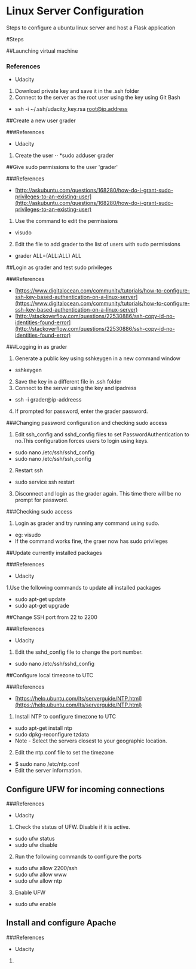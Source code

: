 # Linux Server Configuration
Steps to configure a ubuntu linux server and host a Flask application

#Steps

##Launching virtual machine

### References
* Udacity

1. Download private key and save it in the .ssh folder
2. Connect to the server as the root user using the key using Git Bash
  * ssh -i ~/.ssh/udacity_key.rsa root@ip.address

##Create a new user grader

###References
* Udacity

1. Create the user
⋅⋅ *sudo adduser grader 

##Give sudo permissions to the user 'grader'

###References
* [http://askubuntu.com/questions/168280/how-do-i-grant-sudo-privileges-to-an-existing-user](http://askubuntu.com/questions/168280/how-do-i-grant-sudo-privileges-to-an-existing-user)

1. Use the command to edit the permissions
  * visudo 
2. Edit the file to add grader to the list of users with sudo permissions
  * grader ALL=(ALL:ALL) ALL 

##Login as grader and test sudo privileges

###References
* [https://www.digitalocean.com/community/tutorials/how-to-configure-ssh-key-based-authentication-on-a-linux-server](https://www.digitalocean.com/community/tutorials/how-to-configure-ssh-key-based-authentication-on-a-linux-server)
* [http://stackoverflow.com/questions/22530886/ssh-copy-id-no-identities-found-error](http://stackoverflow.com/questions/22530886/ssh-copy-id-no-identities-found-error)

###Logging in as grader
1. Generate a public key using sshkeygen in a new command window
  * sshkeygen 
2. Save the key in a different file in .ssh folder
3. Connect to the server using the key and ipadress
  * ssh -i grader@ip-addreess 
4. If prompted for password, enter the grader password.

###Changing password configuration and checking sudo access
1. Edit ssh_config and sshd_config files to set PasswordAuthentication to no.This configuration forces users to login using keys.
  * sudo nano /etc/ssh/sshd_config 
  * sudo nano /etc/ssh/ssh_config 
2. Restart ssh
  * sudo service ssh restart 
3. Disconnect and login as the grader again. This time there will be no prompt for password.

###Checking sudo access
1. Login as grader and try running any command using sudo.
  * eg: visudo 
  * If the command works fine, the graer now has sudo privileges 

##Update currently installed packages

###References
* Udacity

1.Use the following commands to update all installed packages
  * sudo apt-get update
  * sudo apt-get upgrade
  
##Change SSH port from 22 to 2200

###References
* Udacity

1. Edit the sshd_config file to change the port number.
  * sudo nano /etc/ssh/sshd_config

##Configure local timezone to UTC

###References
* [https://help.ubuntu.com/lts/serverguide/NTP.html](https://help.ubuntu.com/lts/serverguide/NTP.html)

1. Install NTP to configure timezone to UTC
  * sudo apt-get install ntp
  * sudo dpkg-reconfigure tzdata
  * Note - Select the servers closest to your geographic location.
2. Edit the ntp.conf file to set the timezone
  * $ sudo nano /etc/ntp.conf
  * Edit the server information.

## Configure UFW for incoming connections

###References
* Udacity

1. Check the status of UFW. Disable if it is active.
  * sudo ufw status
  * sudo ufw disable
2. Run the following commands to configure the ports
  * sudo ufw allow 2200/ssh
  * sudo ufw allow www
  * sudo ufw allow ntp
3. Enable UFW
  * sudo ufw enable

## Install and configure Apache

###References
* Udacity

1. 




  


